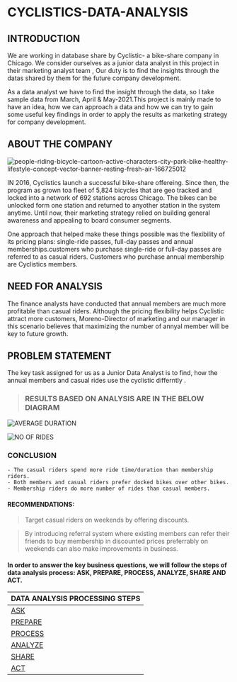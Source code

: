 # CYCLISTICS-DATA-ANALYSIS


## INTRODUCTION

We are working in database share by Cyclistic- a bike-share company in Chicago. We consider ourselves as a junior data analyst in this project in their marketing analyst team , Our duty is to find the insights through the datas shared by them for the future company development.

As a data analyst we have to find the insight through the data, so I take sample data from March, April & May-2021.This project is mainly made to have an idea, how we can approach a data and how we can try to gain some useful key findings in order to apply the results as marketing strategy for company development.


## ABOUT THE COMPANY


![people-riding-bicycle-cartoon-active-characters-city-park-bike-healthy-lifestyle-concept-vector-banner-resting-fresh-air-166725012](https://user-images.githubusercontent.com/86598565/125612522-b7d8a639-b8b7-4d9f-bd65-458bbb7afe13.jpg)


IN 2016, Cyclistics launch a successful bike-share offereing. Since then, the program as grown toa fleet of 5,824 bicycles that are geo tracked and locked into a network of 692 stations across Chicago. The bikes can be unlocked form one station and returned to anyother station in the system anytime. Until now, their marketing strategy relied on building general awareness and appealing to board consumer segments. 

One approach that helped make these things possible was the flexibility of its pricing plans: single-ride passes, full-day passes and annual memberships.customers who purchase single-ride or full-day passes are referred to as casual riders. Customers who purchase annual membership are Cyclistics members.

## NEED FOR ANALYSIS

The finance analysts have conducted that annual members are much more profitable than casual riders. Although the pricing flexibility helps Cyclistic  attract more customers, Moreno-Director of marketing and our manager in this scenario believes that maximizing the number of annyal member will be key to future growth.


## PROBLEM STATEMENT

The key task assigned for us as a Junior Data Analyst is to find, how the annual members and casual rides use the cyclistic differntly .



> ### RESULTS BASED ON ANALYSIS ARE IN THE BELOW DIAGRAM


![AVERAGE DURATION](https://user-images.githubusercontent.com/86598565/125610407-032c8e61-1a09-4a3e-b360-cc50ba4aec17.jpeg)

![NO OF RIDES](https://user-images.githubusercontent.com/86598565/125610514-864c041f-2e46-4aba-a1c1-14974478d02a.jpeg)



### CONCLUSION

    - The casual riders spend more ride time/duration than membership riders.
    - Both members and casual riders prefer docked bikes over other bikes.
    - Membership riders do more number of rides than casual members.
    
     
#### RECOMMENDATIONS:

> Target casual riders on weekends by offering discounts.

> By introducing referral system where existing members can refer their friends to buy membership in discounted prices preferrably on weekends can also make improvements in business.



#### In order to answer the key business questions, we will follow the steps of data analysis process: ASK, PREPARE, PROCESS, ANALYZE, SHARE AND ACT.

| DATA ANALYSIS PROCESSING STEPS  | 
| ------------- | 
| [ASK](https://github.com/dharanipandurangan/CYCLISTICS-DATA-ANALYSIS/blob/main/ASK%20PHASE.md)  | 
| [PREPARE](https://github.com/dharanipandurangan/CYCLISTICS-DATA-ANALYSIS/blob/main/PREPARE%20PHASE.md) |
| [PROCESS](https://github.com/dharanipandurangan/CYCLISTICS-DATA-ANALYSIS/blob/main/PROCESS%20PHASE.md) |
| [ANALYZE](https://github.com/dharanipandurangan/CYCLISTICS-DATA-ANALYSIS/blob/main/ANALYZE%20PHASE.Rmd) |
| [SHARE](https://github.com/dharanipandurangan/CYCLISTICS-DATA-ANALYSIS/blob/main/SHARE%20PHASE.md) |
| [ACT](https://github.com/dharanipandurangan/CYCLISTICS-DATA-ANALYSIS/blob/main/ACT%20PHASE.md) |
